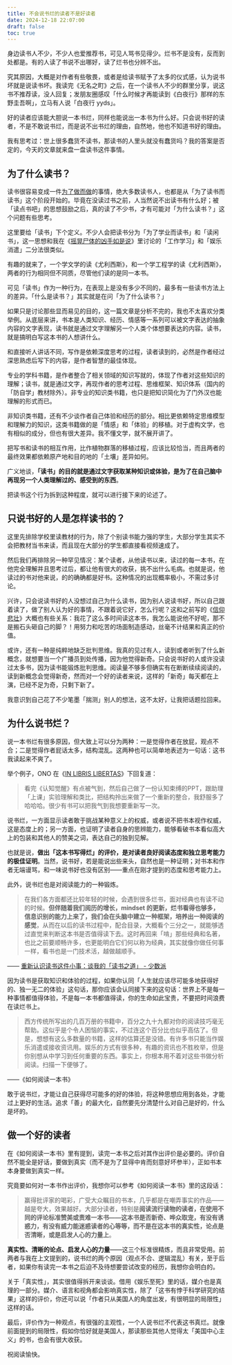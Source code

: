 ```yaml
---
title: 不会说书烂的读者不是好读者
date: 2024-12-18 22:07:00
draft: false
toc: true
---
```


身边读书人不少，不少人也爱推荐书，可见人骂书见得少。烂书不是没有，反而到处都是。有的人读了书说不出哪好，读了烂书也分辨不出。

<!--more-->

究其原因，大概是对作者有些敬畏，或者是给读书赋予了太多的仪式感，认为说书坏就是说读书坏。我读完《无名之町》之后，在一个读书人不少的群里分享，说这书不推荐读，没人回复；发朋友圈感叹「什么时候才再能读到《白夜行》那样的东野圭吾啊」，立马有人说「白夜行 yyds」。

好的读者应该能大胆说一本书烂，同样也能说出一本书为什么好。只会说书好的读者，不是不敢说书烂，而是说不出书烂的理由，自然地，他也不知道书好的理由。

我有思考过：世上很多蠢货不读书，那读书的人里头就没有蠢货吗？我的答案是否定的，今天的文章就来盘一盘读书这件事情。

## 为了什么读书？

读书很容易变成一件[为了做而做](/posts/为了做而做的问题在哪/)的事情，绝大多数读书人，也都是从「为了读书而读书」这个阶段开始的。毕竟在没读过书之前，人当然说不出读书有什么好；被「读点书吧」的思想鼓励之后，真的读了不少书，才有可能对「为什么读书？」这个问题有些思考。

这里要给「读书」下个定义。不少人会把读书分为「为了学业而读书」和「读闲书」，这一思想和我在《[摇晃尸体的凶手如是说](/posts/摇晃尸体的凶手如是说/)》里讨论的「工作学习」和「娱乐消遣」二分法很类似。

有趣的就来了，一个学文学的读《尤利西斯》，和一个学工程学的读《尤利西斯》，两者的行为相同但不同质，尽管他们读的是同一本书。

可见「读书」作为一种行为，在表现上是没有多少不同的，最多有一些读书方法上的差异。「什么是读书？」其实就是在问「为了什么读书？」

如果只是讨论那些显而易见的目的，这一篇文章是分析不完的，我也不太喜欢分类举例。从底层来讲，书本是人类知识、经历、情感等一系列可以被文字表达的抽象内容的文字表现，读书就是通过文字理解另一个人类个体想要表达的内容。读书，就是搞明白写这本书的人想讲什么。

和直接听人讲话不同，写作是依赖深度思考的过程，读者读到的，必然是作者经过深思熟虑后写下的内容，是作者智慧的最佳体现。

专业的学科书籍，是作者整合了相关领域的知识写就的，体现了作者对这些知识的理解；读书，就是通过文字，再现作者的思考过程、思维框架、知识体系（国内的「防自学」教材除外）。非专业的知识类书籍，也只是把知识简化为了门外汉也能理解的形式而已。

非知识类书籍，还有不少谈作者自己体验和经历的部分。相比更依赖特定思维模型和理解力的知识，这类书籍做的是「情感」和「体验」的移植。对于虚构文学，也有相似的成分，但也有很大差异。我不懂文学，就不展开讲了。

把写书和读书的相互作用，比作植物群落的移植过程，应该比较恰当，而且两者的最终效果都依赖原产地和目的地的「土壤」差异如何。

广义地谈，**「读书」的目的就是通过文字获取某种知识或体验，是为了在自己脑中再现另一个人类理解过的、感受到的东西**。

把读书这个行为拆到这种程度，就可以进行接下来的论述了。

## 只说书好的人是怎样读书的？

这里先排除学校里读教材的行为，除了个别读书能力强的学生，大部分学生其实不会把教材当书来读，而且现在大部分的学生都直接看视频速成了。

然后我们再排除另一种罕见情况：某个读者，从他读书以来，读过的每一本书，在他完全理解并且思考过后，都让他有很大的收获，挑不出什么毛病。也就是说，他读过的书对他来说，的的确确都是好书。这种情况的出现概率极小，不需过多讨论。

兴许，只会说读书好的人没想过自己为什么读书，因为别人说读书好，所以自己跟着读了，做了别人认为好的事情，不跟着说它好，怎么行呢？这和之前写的《[信仰悲壮](/posts/信仰悲壮/)》大概也有些关系：我花了这么多时间读这本书，我怎么能说他不好呢，那不是搬石头砸自己的脚？！用努力和吃苦的场面制造感动，丝毫不计结果和真正的价值。

或许，还有一种是纯粹地缺乏批判思维。我真的见过有人，读到或者听到了什么新概念，就想要当一个广播员到处传播，因为他觉得新奇。只会说书好的人或许没读过太多书，因为读书能锻炼批判思维。阅读量不够多但确实有在断断续续阅读的，读到新概念会觉得新奇，然而对一个好的读者来说，这样的「新奇」每天都在上演，已经不足为奇，只剩下新了。

我意识到自己花了不少笔墨「揣测」别人的想法，这不太好，让我把话题拉回来。

## 为什么说书烂？

说一本书烂有很多原因，但大致上可以分为两种：一是觉得作者在放屁，观点不合；二是觉得作者屁话太多，结构混乱。这两种也可以简单地表述为一句话：这书我读起来不爽了。

举个例子，ONO 在《[IN LIBRIS LIBERTAS](/posts/in-libris-libertas/)》下回复道：

> 看完《认知觉醒》有点被气到，然后自己做了一份认知束缚的PPT，跟助理「上课」实验理解和类比，把结构拎出来做了一个重新的整合，我舒服多了哈哈哈。很少有书可以把我气到我想要重新写一次。

说书烂，一方面显示读者敢于挑战某种意义上的权威，或者说不把书本视作权威，这是态度上的；另一方面，也证明了读者自身的思辨能力，能够看破书本看似高大上的包装和其他人的赞美之词，表达自己的独到见解。

也就是说，**做出「这本书写得烂」的评价，是对读者良好阅读态度和独立思考能力的极佳证明**。当然，说书好，若是能说出些来头，自然也是一种证明；对书本和作者无端谩骂，和一味说书好也没有区别——重点在刚才提到的态度和思考能力上。

此外，说书烂也是对阅读能力的一种锻炼。

> 在我们各方面都还比较年轻的时候，会遇到很多烂书，面对经典也有读不动的时候。**但伴随着我们阅历的增长，mindset 的更新，烂书看得也够多，信息识别的能力上来了，我们会在头脑中建立一种框架，培养出一种阅读的感觉**，从而在以后的读书过程中，配合目录，大概看个三分之一，就能够透过直觉来判断这本书是否值得读下去。这时再回来「啃」那些经典和名著，也比之前要顺畅许多，也更能明白它们何以称为经典，其实就像你做任何事一样，看书也是一门技术活，越做越顺手。

—— [重新认识读书这件小事：谈我的「读书之道」 - 少数派](https://sspai.com/post/90963)

因为读书是获取知识和体验的过程，如果你认同「人生就应该尽可能多地获得好的、独一无二的体验」这句话，那你应该会认同接下来的这句话：世界上不是每一种事情都值得体验，不是每一本书都值得读，你的生命如此宝贵，不要把时间浪费在读烂书上。

> 西方传统所写出的几百万册的书籍中，百分之九十九都对你的阅读技巧毫无帮助。这似乎是个令人困恼的事实，不过连这个百分比也似乎高估了。但是，想想有这么多数量的书籍，这样的估算还是没错。有许多书只能当作娱乐消遣或接收资讯用。娱乐的方式有很多种，有趣的资讯也不胜枚举，但是你别想从中学习到任何重要的东西。事实上，你根本用不着对这些书做分析阅读。扫描一下便够了。

——《如何阅读一本书》

敢于说书烂，才能让自己获得尽可能多的好的体验，将这种思想应用到各处，才能过上更好的生活。追求「善」的最大化，自然要先分清楚什么对自己是好的，什么是坏的。

## 做一个好的读者

在《如何阅读一本书》里有提到，读完一本书之后对其作出评价是必要的。评价自然不能全是好话，要做到真实（而不是为了显得中肯而刻意好坏参半），正如书本本身要做到真实一样。

究竟要如何对一本书作出评价，我想你可以参考《如何阅读一本书》里的这段话：

> 赢得批评家的喝彩，广受大众瞩目的书本，几乎都是在嘲弄事实的作品——越是夸大，效果越好。大部分读者，特别是**阅读流行读物的读者，在使用不同的评论标准赞美或责难一本书——这本书是否新奇、哗众取宠，有没有诱惑力，有没有威力能迷惑读者的心等等，而不是在这本书的真实性，论点是否清晰，或是启发人心的力量上**。

**真实性、清晰的论点、启发人心的力量**——这三个标准很精炼，而且非常受用。前两者与我在上文提到的，说书烂的两个原因（观点不合、逻辑混乱）有关，至于后者，如果你有读完一本书之后迫不及待想要尝试改变的经历，我想你会明白的。

关于「真实性」，其实很值得拆开来谈谈。借用《娱乐至死》里的话，媒介也是真理的一部分。媒介、语言和视角都会影响真实性，除了「这书有悖于科学研究的结果」这样的评价，你还可以说「作者只从美国人的角度出发，有很明显的局限性」这样的话。

最后，评价作为一种观点，有很强的主观性，一个人说书烂不代表这书真烂。就像前面提到的局限性，假如你恰好就是美国人，那读那些其他人觉得太「美国中心主义」的书，也会有很大收获。

祝阅读愉快。
